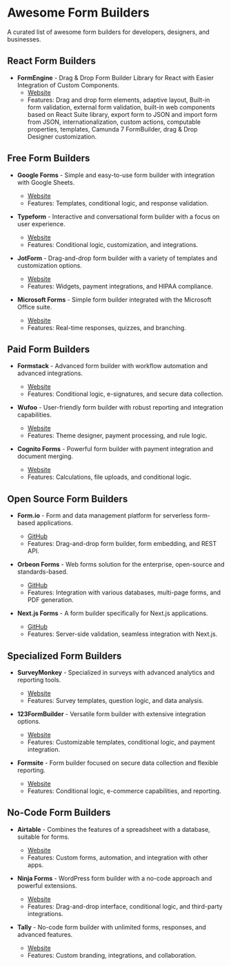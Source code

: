 # Awesome Form Builders

A curated list of awesome form builders for developers, designers, and businesses.

## React Form Builders
- **FormEngine** - Drag & Drop Form Builder Library for React with Easier Integration of Custom Components.
  - [Website](https://formengine.io/)
  - Features: Drag and drop form elements, adaptive layout, Built-in form validation, external form validation, built-in web components based on React Suite library, export form to JSON and import form from JSON, internationalization, custom actions, computable properties, templates, Camunda 7 FormBuilder, drag & Drop Designer customization.

## Free Form Builders

- **Google Forms** - Simple and easy-to-use form builder with integration with Google Sheets.
  - [Website](https://www.google.com/forms/about/)
  - Features: Templates, conditional logic, and response validation.
  
- **Typeform** - Interactive and conversational form builder with a focus on user experience.
  - [Website](https://www.typeform.com/)
  - Features: Conditional logic, customization, and integrations.

- **JotForm** - Drag-and-drop form builder with a variety of templates and customization options.
  - [Website](https://www.jotform.com/)
  - Features: Widgets, payment integrations, and HIPAA compliance.

- **Microsoft Forms** - Simple form builder integrated with the Microsoft Office suite.
  - [Website](https://forms.microsoft.com/)
  - Features: Real-time responses, quizzes, and branching.

## Paid Form Builders

- **Formstack** - Advanced form builder with workflow automation and advanced integrations.
  - [Website](https://www.formstack.com/)
  - Features: Conditional logic, e-signatures, and secure data collection.

- **Wufoo** - User-friendly form builder with robust reporting and integration capabilities.
  - [Website](https://www.wufoo.com/)
  - Features: Theme designer, payment processing, and rule logic.

- **Cognito Forms** - Powerful form builder with payment integration and document merging.
  - [Website](https://www.cognitoforms.com/)
  - Features: Calculations, file uploads, and conditional logic.

## Open Source Form Builders

- **Form.io** - Form and data management platform for serverless form-based applications.
  - [GitHub](https://github.com/formio/formio)
  - Features: Drag-and-drop form builder, form embedding, and REST API.

- **Orbeon Forms** - Web forms solution for the enterprise, open-source and standards-based.
  - [GitHub](https://github.com/orbeon/orbeon-forms)
  - Features: Integration with various databases, multi-page forms, and PDF generation.

- **Next.js Forms** - A form builder specifically for Next.js applications.
  - [GitHub](https://github.com/hswolff/nextjs-forms)
  - Features: Server-side validation, seamless integration with Next.js.

## Specialized Form Builders

- **SurveyMonkey** - Specialized in surveys with advanced analytics and reporting tools.
  - [Website](https://www.surveymonkey.com/)
  - Features: Survey templates, question logic, and data analysis.

- **123FormBuilder** - Versatile form builder with extensive integration options.
  - [Website](https://www.123formbuilder.com/)
  - Features: Customizable templates, conditional logic, and payment integration.

- **Formsite** - Form builder focused on secure data collection and flexible reporting.
  - [Website](https://www.formsite.com/)
  - Features: Conditional logic, e-commerce capabilities, and reporting.

## No-Code Form Builders

- **Airtable** - Combines the features of a spreadsheet with a database, suitable for forms.
  - [Website](https://www.airtable.com/)
  - Features: Custom forms, automation, and integration with other apps.

- **Ninja Forms** - WordPress form builder with a no-code approach and powerful extensions.
  - [Website](https://ninjaforms.com/)
  - Features: Drag-and-drop interface, conditional logic, and third-party integrations.

- **Tally** - No-code form builder with unlimited forms, responses, and advanced features.
  - [Website](https://tally.so/)
  - Features: Custom branding, integrations, and collaboration.
